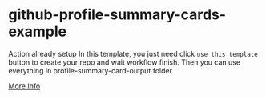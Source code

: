 # github-profile-summary-cards-example

Action already setup In this template, you just need click `use this template` button to create your repo and wait workflow finish.
Then you can use everything in profile-summary-card-output folder

[More Info](https://github.com/vn7n24fzkq/github-profile-summary-cards)
